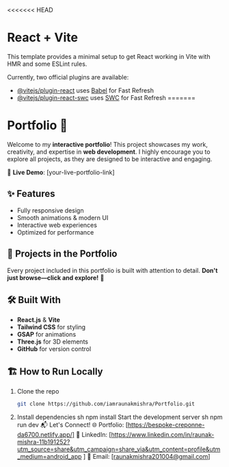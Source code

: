 <<<<<<< HEAD
# React + Vite

This template provides a minimal setup to get React working in Vite with HMR and some ESLint rules.

Currently, two official plugins are available:

- [@vitejs/plugin-react](https://github.com/vitejs/vite-plugin-react/blob/main/packages/plugin-react/README.md) uses [Babel](https://babeljs.io/) for Fast Refresh
- [@vitejs/plugin-react-swc](https://github.com/vitejs/vite-plugin-react-swc) uses [SWC](https://swc.rs/) for Fast Refresh
=======
# Portfolio 🚀

Welcome to my **interactive portfolio**! This project showcases my work, creativity, and expertise in **web development**. I highly encourage you to explore all projects, as they are designed to be interactive and engaging.

🔗 **Live Demo**: [your-live-portfolio-link]

## ✨ Features
- Fully responsive design  
- Smooth animations & modern UI  
- Interactive web experiences  
- Optimized for performance  

## 🎨 Projects in the Portfolio
Every project included in this portfolio is built with attention to detail. **Don't just browse—click and explore!** 🚀  

## 🛠️ Built With
- **React.js** & **Vite**
- **Tailwind CSS** for styling
- **GSAP** for animations
- **Three.js** for 3D elements
- **GitHub** for version control

## 🏗️ How to Run Locally
1. Clone the repo  
   ```sh
   git clone https://github.com/iamraunakmishra/Portfolio.git
2. Install dependencies
sh
   npm install
   Start the development server
sh
    npm run dev
📬 Let's Connect!
🌐 Portfolio: [https://bespoke-creponne-da6700.netlify.app/]
💼 LinkedIn: [https://www.linkedin.com/in/raunak-mishra-11b191252?utm_source=share&utm_campaign=share_via&utm_content=profile&utm_medium=android_app ]
📧 Email: [raunakmishra201004@gmail.com]
